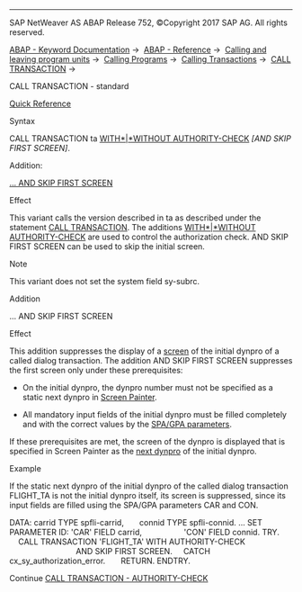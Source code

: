   

* * *

SAP NetWeaver AS ABAP Release 752, ©Copyright 2017 SAP AG. All rights reserved.

[ABAP - Keyword Documentation](https://help.sap.com/doc/abapdocu_752_index_htm/7.52/en-US/abenabap.htm) →  [ABAP - Reference](https://help.sap.com/doc/abapdocu_752_index_htm/7.52/en-US/abenabap_reference.htm) →  [Calling and leaving program units](https://help.sap.com/doc/abapdocu_752_index_htm/7.52/en-US/abenabap_execution.htm) →  [Calling Programs](https://help.sap.com/doc/abapdocu_752_index_htm/7.52/en-US/abenabap_program_call.htm) →  [Calling Transactions](https://help.sap.com/doc/abapdocu_752_index_htm/7.52/en-US/abenabap_call_transaction.htm) →  [CALL TRANSACTION](https://help.sap.com/doc/abapdocu_752_index_htm/7.52/en-US/abapcall_transaction.htm) → 

CALL TRANSACTION - standard

[Quick Reference](https://help.sap.com/doc/abapdocu_752_index_htm/7.52/en-US/abapcall_transaction_shortref.htm)

Syntax

CALL TRANSACTION ta [WITH*|*WITHOUT AUTHORITY-CHECK](https://help.sap.com/doc/abapdocu_752_index_htm/7.52/en-US/abapcall_transaction_authority.htm) *\[*AND SKIP FIRST SCREEN*\]*.

Addition:

[... AND SKIP FIRST SCREEN](#!ABAP_ONE_ADD@1@)

Effect

This variant calls the version described in ta as described under the statement [CALL TRANSACTION](https://help.sap.com/doc/abapdocu_752_index_htm/7.52/en-US/abapcall_transaction.htm). The additions [WITH*|*WITHOUT AUTHORITY-CHECK](https://help.sap.com/doc/abapdocu_752_index_htm/7.52/en-US/abapcall_transaction_authority.htm) are used to control the authorization check. AND SKIP FIRST SCREEN can be used to skip the initial screen.

Note

This variant does not set the system field sy-subrc.

Addition

... AND SKIP FIRST SCREEN

Effect

This addition suppresses the display of a [screen](https://help.sap.com/doc/abapdocu_752_index_htm/7.52/en-US/abenscreen_glosry.htm "Glossary Entry") of the initial dynpro of a called dialog transaction. The addition AND SKIP FIRST SCREEN suppresses the first screen only under these prerequisites:

-   On the initial dynpro, the dynpro number must not be specified as a static next dynpro in [Screen Painter](https://help.sap.com/doc/abapdocu_752_index_htm/7.52/en-US/abenscreen_painter_glosry.htm "Glossary Entry").
    
-   All mandatory input fields of the initial dynpro must be filled completely and with the correct values by the [SPA/GPA parameters](https://help.sap.com/doc/abapdocu_752_index_htm/7.52/en-US/abenspa_gpa_parameter_1_glosry.htm "Glossary Entry").
    

If these prerequisites are met, the screen of the dynpro is displayed that is specified in Screen Painter as the [next dynpro](https://help.sap.com/doc/abapdocu_752_index_htm/7.52/en-US/abennext_dynpro_glosry.htm "Glossary Entry") of the initial dynpro.

Example

If the static next dynpro of the initial dynpro of the called dialog transaction FLIGHT\_TA is not the initial dynpro itself, its screen is suppressed, since its input fields are filled using the SPA/GPA parameters CAR and CON.

DATA: carrid TYPE spfli-carrid,
      connid TYPE spfli-connid.
...
SET PARAMETER ID: 'CAR' FIELD carrid,
                  'CON' FIELD connid.
TRY.
    CALL TRANSACTION 'FLIGHT\_TA' WITH AUTHORITY-CHECK
                                 AND SKIP FIRST SCREEN.
    CATCH cx\_sy\_authorization\_error.
      RETURN.
ENDTRY.

Continue
[CALL TRANSACTION - AUTHORITY-CHECK](https://help.sap.com/doc/abapdocu_752_index_htm/7.52/en-US/abapcall_transaction_authority.htm)
